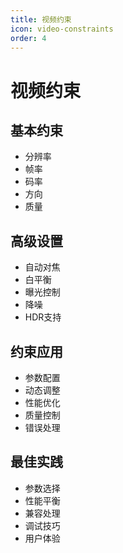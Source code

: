 ```yaml
---
title: 视频约束
icon: video-constraints
order: 4
---
```


# 视频约束

## 基本约束
- 分辨率
- 帧率
- 码率
- 方向
- 质量

## 高级设置
- 自动对焦
- 白平衡
- 曝光控制
- 降噪
- HDR支持

## 约束应用
- 参数配置
- 动态调整
- 性能优化
- 质量控制
- 错误处理

## 最佳实践
- 参数选择
- 性能平衡
- 兼容处理
- 调试技巧
- 用户体验
